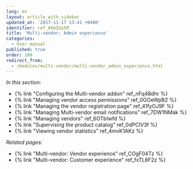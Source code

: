 ```yaml
---
lang: en
layout: article_with_sidebar
updated_at: '2017-11-17 13:41 +0400'
identifier: ref_6kbIUy5R
title: 'Multi-vendor: Admin experience'
categories:
  - User manual
published: true
order: 100
redirect_from:
  - /modules/multi-vendor/multi-vendor_admin_experience.html
---
```

_In this section:_

   *   {% link "Configuring the Multi-vendor addon" ref_nFq48dhr %}
   *   {% link "Managing vendor access permissions" ref_0GOeWpB2 %}
   *   {% link "Managing the vendor registration page" ref_41fyOJ9F %}
   *   {% link "Managing Multi-vendor email notifications" ref_7DW1NMak %}
   *   {% link "Managing vendors" ref_6OTbIwfd %}
   *   {% link "Supervising the product catalog" ref_0dPCIV3f %}
   *   {% link "Viewing vendor statistics" ref_4mvK1AKz %}

_Related pages:_

   *   {% link "Multi-vendor: Vendor experience" ref_COgF04Tz %}
   *   {% link "Multi-vendor: Customer experience" ref_fxTL6F2z %}
